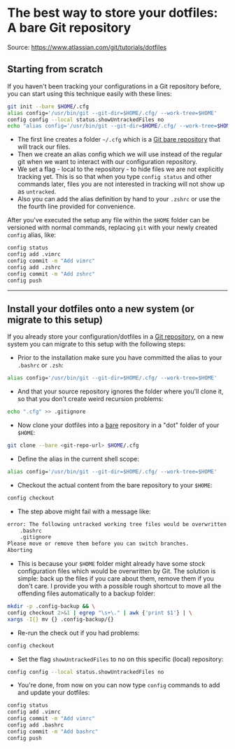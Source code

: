 # The best way to store your dotfiles: A bare Git repository

Source: https://www.atlassian.com/git/tutorials/dotfiles

## Starting from scratch

If you haven't been tracking your configurations in a Git repository before, you can start using this technique easily with these lines:

```zsh
git init --bare $HOME/.cfg
alias config='/usr/bin/git --git-dir=$HOME/.cfg/ --work-tree=$HOME'
config config --local status.showUntrackedFiles no
echo "alias config='/usr/bin/git --git-dir=$HOME/.cfg/ --work-tree=$HOME'" >> $HOME/.bashrc
```

* The first line creates a folder `~/.cfg` which is a [Git bare repository](http://www.saintsjd.com/2011/01/what-is-a-bare-git-repository/) that will track our files.
* Then we create an alias config which we will use instead of the regular git when we want to interact with our configuration repository.
* We set a flag - local to the repository - to hide files we are not explicitly tracking yet. This is so that when you type `config status` and other commands later, files you are not interested in tracking will not show up as `untracked`.
* Also you can add the alias definition by hand to your `.zshrc` or use the the fourth line provided for convenience.

After you've executed the setup any file within the `$HOME` folder can be versioned with normal commands, replacing `git` with your newly created `config` alias, like:

```zsh
config status
config add .vimrc
config commit -m "Add vimrc"
config add .zshrc
config commit -m "Add zshrc"
config push
```
---

## Install your dotfiles onto a new system (or migrate to this setup)

If you already store your configuration/dotfiles in a [Git repository](https://www.atlassian.com/git), on a new system you can migrate to this setup with the following steps:

* Prior to the installation make sure you have committed the alias to your `.bashrc` or `.zsh`:

```zsh
alias config='/usr/bin/git --git-dir=$HOME/.cfg/ --work-tree=$HOME'
```

* And that your source repository ignores the folder where you'll clone it, so that you don't create weird recursion problems:

```zsh
echo ".cfg" >> .gitignore
```

* Now clone your dotfiles into a [bare](http://www.saintsjd.com/2011/01/what-is-a-bare-git-repository/) repository in a "dot" folder of your `$HOME`:

```zsh
git clone --bare <git-repo-url> $HOME/.cfg
```

* Define the alias in the current shell scope:

```zsh
alias config='/usr/bin/git --git-dir=$HOME/.cfg/ --work-tree=$HOME'
```

* Checkout the actual content from the bare repository to your `$HOME`:

```zsh
config checkout
```

* The step above might fail with a message like:
```zsh
error: The following untracked working tree files would be overwritten by checkout:
    .bashrc
    .gitignore
Please move or remove them before you can switch branches.
Aborting
```

* This is because your `$HOME` folder might already have some stock configuration files which would be overwritten by Git. The solution is simple: back up the files if you care about them, remove them if you don't care. I provide you with a possible rough shortcut to move all the offending files automatically to a backup folder:

```zsh
mkdir -p .config-backup && \
config checkout 2>&1 | egrep "\s+\." | awk {'print $1'} | \
xargs -I{} mv {} .config-backup/{}
```

* Re-run the check out if you had problems:

```zsh
config checkout
```

* Set the flag `showUntrackedFiles` to no on this specific (local) repository:

```zsh
config config --local status.showUntrackedFiles no
```

* You're done, from now on you can now type `config` commands to add and update your dotfiles:

```zsh
config status
config add .vimrc
config commit -m "Add vimrc"
config add .bashrc
config commit -m "Add bashrc"
config push
```
